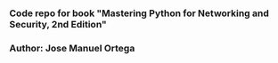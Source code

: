 ### Code repo for book "Mastering Python for Networking and Security, 2nd Edition" ###
### Author: Jose Manuel Ortega ###
